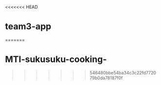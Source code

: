 <<<<<<< HEAD
# team3-app
=======
# MTI-sukusuku-cooking-
>>>>>>> 546480bbe54ba34c3c22fd772079b0da78187f0f
